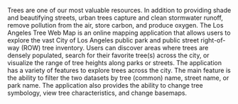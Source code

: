 Trees are one of our most valuable resources. In addition to providing shade and beautifying streets, urban trees capture and clean stormwater runoff, remove pollution from the air, store carbon, and produce oxygen. The Los Angeles Tree Web Map is an online mapping application that allows users to explore the vast City of Los Angeles public park and public street right-of-way (ROW) tree inventory. Users can discover areas where trees are densely populated, search for their favorite tree(s) across the city, or visualize the range of tree heights along parks or streets. The application has a variety of features to explore trees across the city. The main feature is the ability to filter the two datasets by tree (common) name, street name, or park name. The application also provides the ability to change tree symbology, view tree characteristics, and change basemaps. 
